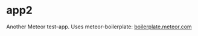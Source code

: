 # app2

Another Meteor test-app.  Uses meteor-boilerplate: [boilerplate.meteor.com](http://boilerplate.meteor.com)

